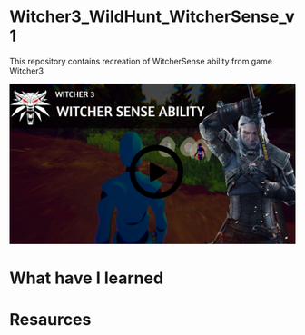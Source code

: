 # Witcher3_WildHunt_WitcherSense_v1

This repository contains recreation of WitcherSense ability from game Witcher3 

 
[![IMAGE ALT TEXT](Witcher.jpg)](https://www.youtube.com/watch?v=loF59NwRn9Q "Witcher 3 ")



# What have I learned


# Resaurces
